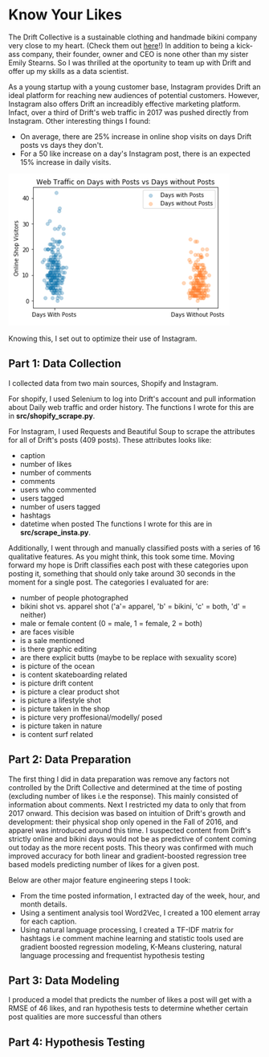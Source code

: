 # Know Your Likes

The Drift Collective is a sustainable clothing and handmade bikini company very close to my heart. (Check them out [here](https://www.thedriftcollective.com/)!) In addition to being a kick-ass company, their founder, owner and CEO is none other than my sister Emily Stearns. So I was thrilled at the oportunity to team up with Drift and offer up my skills as a data scientist. 

  As a young startup with a young customer base, Instagram provides Drift an ideal platform for reaching new audiences of potential customers. However, Instagram also offers Drift an increadibly effective marketing platform. Infact, over a third of Drift's web traffic in 2017 was pushed directly from Instagram. Other interesting things I found:
  * On average, there are 25% increase in online shop visits on days Drift posts vs days they don't.
  * For a 50 like increase on a day's Instagram post, there is an expected 15% increase in daily visits.   
  
![alt text](https://github.com/kait88stearns/CapstoneProject/blob/master/pics/visits_days_posted_vs_not.png "Logo Title Text 1")  

Knowing this, I set out to optimize their use of Instagram. 


## Part 1: Data Collection 
I collected data from two main sources, Shopify and Instagram.   

   For shopify, I used Selenium to log into Drift's account and pull information about Daily web traffic and order history. The functions I wrote for this are in **src/shopify_scrape.py**. 
   
   For Instagram, I used Requests and Beautiful Soup to scrape the attributes for all of Drift's posts (409 posts). These attributes looks like:
   * caption
   * number of likes
   * number of comments
   * comments
   * users who commented
   * users tagged 
   * number of users tagged 
   * hashtags
   * datetime when posted
  The functions I wrote for this are in **src/scrape_insta.py**.
  
  Additionally, I went through and manually classified posts with a series of 16 qualitative features. As you might think, this took some time. Moving forward my hope is Drift classifies each post with these categories upon posting it, something that should only take around 30 seconds in the moment for a single post. The categories I evaluated for  are:
  * number of people photographed 
  * bikini shot vs. apparel shot ('a'= apparel, 'b' = bikini, 'c' = both, 'd' = neither)
  * male or female content (0 = male, 1 = female, 2 = both)
  * are faces visible 
  * is a sale mentioned 
  * is there graphic editing
  * are there explicit butts (maybe to be replace with sexuality score) 
  * is picture of the ocean 
  * is content skateboarding related 
  * is picture drift content 
  * is picture a clear product shot
  * is picture a lifestyle shot 
  * is picture taken in the shop 
  * is picture very proffesional/modelly/ posed
  * is picture taken in nature
  * is content surf related 
   
## Part 2: Data Preparation 
The first thing I did in data preparation was remove any factors not controlled by the Drift Collective and determined at the time of posting (excluding number of likes i.e the response). This mainly consisted of information about comments. Next I restricted my data to only that from 2017 onward. This decision was based on intuition of Drift's growth and development: their physical shop only opened in the Fall of 2016, and apparel was introduced around this time. I suspected content from Drift's strictly online and bikini days would not be as predictive of content coming out today as the more recent posts. This theory was confirmed with much improved accuracy for both linear and gradient-boosted regression tree based models predicting number of likes for a given post. 

Below are other major feature engineering steps I took:
* From the time posted information, I extracted day of the week, hour, and month details. 
* Using a sentiment analysis tool Word2Vec, I created a 100 element array for each caption.
* Using natural language processing, I created a TF-IDF matrix for hashtags
i.e comment  machine learning and statistic tools used are gradient boosted regression modeling, K-Means clustering, natural language processing and frequentist hypothesis testing

## Part 3: Data Modeling 
I produced a model that predicts the number of likes a post will get with a RMSE of 46 likes, and ran hypothesis tests to determine whether certain post qualities are more successful than others

## Part 4: Hypothesis Testing 
